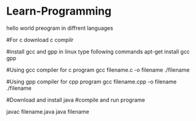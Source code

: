 # Learn-Programming
hello world preogram in diffrent languages

#For c download c compilr


#install gcc and gpp in linux type following commands
apt-get install gcc gpp


#Using gcc compiler  for c program
 gcc filename.c -o filename
 ./filename
 
 #Using gpp compiler  for cpp program
 gcc filename.cpp -o filename
 ./filename
 
 #Download and install java 
 #compile and run programe
 
 javac filename.java
 java filename
 
 
